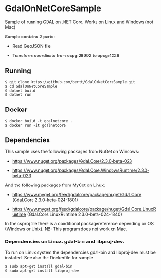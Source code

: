 # GdalOnNetCoreSample

Sample of running GDAL on .NET Core. Works on Linux and Windows (not Mac).

Sample contains 2 parts:

- Read GeoJSON file

- Transform coordinate from espg:28992 to epsg:4326

## Running

```
$ git clone https://github.com/bertt/GdalOnNetCoreSample.git
$ cd GdalOnNetCoreSample
$ dotnet build
$ dotnet run
```

## Docker

```
$ docker build -t gdalnetcore .
$ docker run -it gdalnetcore
```

## Dependencies

This sample uses the following packages from NuGet on Windows:

- https://www.nuget.org/packages/Gdal.Core/2.3.0-beta-023

- https://www.nuget.org/packages/Gdal.Core.WindowsRuntime/2.3.0-beta-023 

And the following packages from MyGet on Linux:

- https://www.myget.org/feed/gdalcore/package/nuget/Gdal.Core (Gdal.Core 2.3.0-beta-024-1801)

- https://www.myget.org/feed/gdalcore/package/nuget/Gdal.Core.LinuxRuntime (Gdal.Core.LinuxRuntime 2.3.0-beta-024-1840)


In the csproj file there is a conditional packagereference depending on OS (Windows or Unix). NB: This program does not work on Mac.

### Dependencies on Linux: gdal-bin and libproj-dev:

To run on Linux system the dependencies gdal-bin and libproj-dev must be installed. See also the Dockerfile for sample.

```
$ sudo apt-get install gdal-bin
$ sudo apt-get install libproj-dev
```
